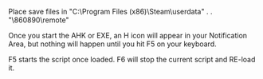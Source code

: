Place save files in "C:\Program Files (x86)\Steam\userdata\" . <SteamIDFolder> . "\860890\remote"

Once you start the AHK or EXE, an H icon will appear in your Notification Area, but nothing will happen until you hit F5 on your keyboard. 

F5 starts the script once loaded. F6 will stop the current script and RE-load it. 

